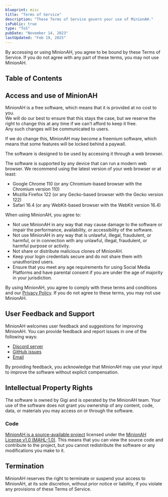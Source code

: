 ```yaml
---
blueprint: misc
title: "Terms of Service"
description: "These Terms of Service govern your use of MinionAH."
isPublic: true
type: "ToS"
pubDate: "November 14, 2023"
lastUpdated: "Feb 19, 2025"
---
```


By accessing or using MinionAH, you agree to be bound by these Terms of Service. If you do not agree
with any part of these terms, you may not use MinionAH.

## Table of Contents

## Access and use of MinionAH

MinionAH is a free software, which means that it is provided at no cost to you.  
We will do our best to ensure that this stays the case, but we reserve the right to change this at
any time if we can't afford to keep it free.  
Any such changes will be communicated to users.

If we do change this, MinionAH may become a freemium software, which means that some features will
be locked behind a paywall.

The software is designed to be used by accessing it through a web browser.

The software is supported by any device that can run a modern web browser. We recommend using the
latest version of your web browser or at least:

- Google Chrome 110 (or any Chromium-based browser with the Chromium version 110)
- Mozilla Firefox 122 (or any Gecko-based browser with the Gecko version 122)
- Safari 16.4 (or any WebKit-based browser with the WebKit version 16.4)

When using MinionAH, you agree to:

- Not use MinionAH in any way that may cause damage to the software or impair the performance,
  availability, or accessibility of the software.
- Not use MinionAH in any way that is unlawful, illegal, fraudulent, or harmful, or in connection
  with any unlawful, illegal, fraudulent, or harmful purpose or activity.
- Not share or distribute malicious clones of MinionAH.
- Keep your login credentials secure and do not share them with unauthorized users.
- Ensure that you meet any age requirements for using Social Media Platforms and have parental
  consent if you are under the age of majority in your jurisdiction.

By using MinionAH, you agree to comply with these terms and conditions and our
[Privacy Policy](/privacy-policy). If you do not agree to these terms, you may not use MinionAH.

## User Feedback and Support

MinionAH welcomes user feedback and suggestions for improving MinionAH. You can provide feedback and
report issues in one of the following ways:

- [Discord server](https://discord.minionah.com)
- [GitHub issues](https://github.com/DarthGigi/MinionAH/issues)
- [Email](mailto:contact@minionah.com)

By providing feedback, you acknowledge that MinionAH may use your input to improve the software
without explicit compensation.

## Intellectual Property Rights

The software is owned by Gigi and is operated by the MinionAH team. Your use of the software does
not grant you ownership of any content, code, data, or materials you may access on or through the
software.

### Code

[MinionAH is a source-available project](https://github.com/DarthGigi/MinionAH) licensed under the
[MinionAH License v1.0 (MAHL-1.0)](https://github.com/DarthGigi/MinionAH/blob/main/LICENSE). This
means that you can view the source code and contribute to the project, but you cannot redistribute
the software or any modifications you make to it.

## Termination

MinionAH reserves the right to terminate or suspend your access to MinionAH, at its sole discretion,
without prior notice or liability, if you violate any provisions of these Terms of Service.
